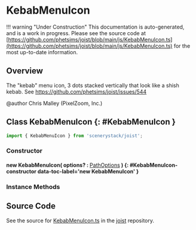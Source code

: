 # KebabMenuIcon

!!! warning "Under Construction"
    This documentation is auto-generated, and is a work in progress. Please see the source code at
    [https://github.com/phetsims/joist/blob/main/js/KebabMenuIcon.ts](https://github.com/phetsims/joist/blob/main/js/KebabMenuIcon.ts) for the most up-to-date information.

## Overview

The "kebab" menu icon, 3 dots stacked vertically that look like a shish kebab.
See https://github.com/phetsims/joist/issues/544

@author Chris Malley (PixelZoom, Inc.)

## Class KebabMenuIcon {: #KebabMenuIcon }


```js
import { KebabMenuIcon } from 'scenerystack/joist';
```
### Constructor

#### new KebabMenuIcon( options? : <span style="font-weight: 400;">[PathOptions](../scenery/Path.md#PathOptions)</span> ) {: #KebabMenuIcon-constructor data-toc-label='new KebabMenuIcon' }

### Instance Methods





## Source Code

See the source for [KebabMenuIcon.ts](https://github.com/phetsims/joist/blob/main/js/KebabMenuIcon.ts) in the [joist](https://github.com/phetsims/joist) repository.
